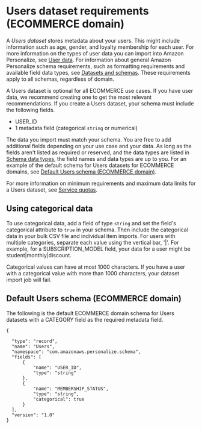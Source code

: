 # Users dataset requirements \(ECOMMERCE domain\)<a name="ECOMMERCE-users-dataset"></a>

 A *Users dataset* stores metadata about your users\. This might include information such as age, gender, and loyalty membership for each user\. For more information on the types of user data you can import into Amazon Personalize, see [User data](users-datasets.md)\. For information about general Amazon Personalize schema requirements, such as formatting requirements and available field data types, see [Datasets and schemas](how-it-works-dataset-schema.md)\. These requirements apply to all schemas, regardless of domain\. 

 A Users dataset is optional for all ECOMMERCE use cases\. If you have user data, we recommend creating one to get the most relevant recommendations\. If you create a Users dataset, your schema must include the following fields\. 
+ USER\_ID
+ 1 metadata field \(categorical `string` or numerical\)

The data you import must match your schema\. You are free to add additional fields depending on your use case and your data\. As long as the fields aren't listed as required or reserved, and the data types are listed in [Schema data types](how-it-works-dataset-schema.md#personalize-datatypes), the field names and data types are up to you\. For an example of the default schema for Users datasets for ECOMMERCE domains, see [Default Users schema \(ECOMMERCE domain\)](#ECOMMERCE-users-dataset-schema)\.

 For more information on minimum requirements and maximum data limits for a Users dataset, see [Service quotas](limits.md#limits-table)\. 

## Using categorical data<a name="retail-categorical-users"></a>

 To use categorical data, add a field of type `string` and set the field's categorical attribute to `true` in your schema\. Then include the categorical data in your bulk CSV file and individual item imports\. For users with multiple categories, separate each value using the vertical bar, '\|'\. For example, for a SUBSCRIPTION\_MODEL field, your data for a user might be student\|monthly\|discount\. 

Categorical values can have at most 1000 characters\. If you have a user with a categorical value with more than 1000 characters, your dataset import job will fail\. 

## Default Users schema \(ECOMMERCE domain\)<a name="ECOMMERCE-users-dataset-schema"></a>

 The following is the default ECOMMERCE domain schema for Users datasets with a CATEGORY field as the required metadata field\. 

```
{

  "type": "record",
  "name": "Users",
  "namespace": "com.amazonaws.personalize.schema",
  "fields": [
      {
          "name": "USER_ID",
          "type": "string"
      },
      {
          "name": "MEMBERSHIP_STATUS",
          "type": "string",
          "categorical": true
      }
  ],
  "version": "1.0"
}
```